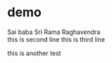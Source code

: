 # demo


Sai baba Sri Rama Raghavendra  
 this is second line
 this is third line


 this is another test
